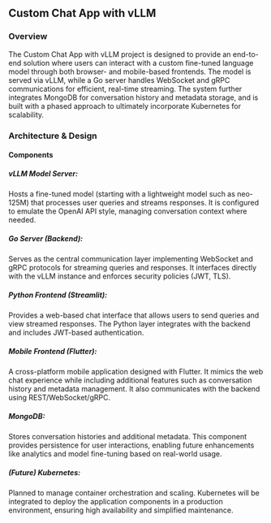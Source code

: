 ## Custom Chat App with vLLM
### Overview
The Custom Chat App with vLLM project is designed to provide an end-to-end solution where users can interact with a custom fine-tuned language model through both browser- and mobile-based frontends. The model is served via vLLM, while a Go server handles WebSocket and gRPC communications for efficient, real-time streaming. The system further integrates MongoDB for conversation history and metadata storage, and is built with a phased approach to ultimately incorporate Kubernetes for scalability.

### Architecture & Design
#### Components
##### vLLM Model Server:
Hosts a fine-tuned model (starting with a lightweight model such as neo-125M) that processes user queries and streams responses. It is configured to emulate the OpenAI API style, managing conversation context where needed.

##### Go Server (Backend):
Serves as the central communication layer implementing WebSocket and gRPC protocols for streaming queries and responses. It interfaces directly with the vLLM instance and enforces security policies (JWT, TLS).

##### Python Frontend (Streamlit):
Provides a web-based chat interface that allows users to send queries and view streamed responses. The Python layer integrates with the backend and includes JWT-based authentication.

##### Mobile Frontend (Flutter):
A cross-platform mobile application designed with Flutter. It mimics the web chat experience while including additional features such as conversation history and metadata management. It also communicates with the backend using REST/WebSocket/gRPC.

##### MongoDB:
Stores conversation histories and additional metadata. This component provides persistence for user interactions, enabling future enhancements like analytics and model fine-tuning based on real-world usage.

##### (Future) Kubernetes:
Planned to manage container orchestration and scaling. Kubernetes will be integrated to deploy the application components in a production environment, ensuring high availability and simplified maintenance.